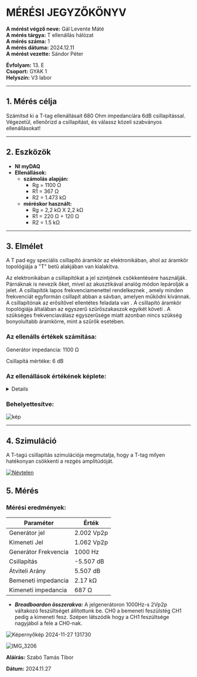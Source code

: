 # MÉRÉSI JEGYZŐKÖNYV

**A mérést végző neve:** Gál Levente Máté <br>
**A mérés tárgya:** T ellenállás hálózat <br>
**A mérés száma:**  1 <br>
**A mérés dátuma:**  2024.12.11 <br>
**A mérést vezette:** Sándor Péter <br>

**Évfolyam:** 13. E  
**Csoport:** GYAK 1  
**Helyszín:**   V3 labor

---

## 1. Mérés célja
Számítsd ki a T-tag ellenállásait 680 Ohm impedanciára 6dB csillapítással. Végezetül, ellenőrizd a csillapítást, és válassz közeli szabványos ellenállásokat!

---

## 2. Eszközök 
- **NI myDAQ** 
- **Ellenállások:**
  - **számolás alapján:**
    - Rg = 1100 Ω
    - R1 = 367 Ω
    - R2 = 1.473 kΩ
  - **méréskor használt:**
    - Rg = 2,2 kΩ X 2,2 kΩ
    - R1 = 220 Ω + 120 Ω
    - R2 = 1.5 kΩ
---

## 3. Elmélet
A T pad egy speciális csillapító áramkör az elektronikában, ahol az áramkör topológiája a "T" betű alakjában van kialakítva.

Az elektronikában a csillapítókat a jel szintjének csökkentésére használják. Párnáknak is nevezik őket, mivel az akusztikával analóg módon lepárolják a jelet. A csillapítók lapos frekvenciamenettel rendelkeznek , amely minden frekvenciát egyformán csillapít abban a sávban, amelyen működni kívánnak. A csillapítónak az erősítővel ellentétes feladata van . A csillapító áramkör topológiája általában az egyszerű szűrőszakaszok egyikét követi . A szükséges frekvenciaválasz egyszerűsége miatt azonban nincs szükség bonyolultabb áramkörre, mint a szűrők esetében.

<h3>Az ellenálls értékek számítása:</h3>
<p>Generátor impedancia: 1100 Ω</p>
<p>Csillapítá mértéke: 6 dB</p>

<h3>Az ellenállások értékének képlete:</h3>

<details>
<img src="https://github.com/user-attachments/assets/6f1eb4c4-6b68-451b-8bc6-b52f0b87d846">
</details>

<h3>Behelyettesítve:</h3>

![kép](https://github.com/user-attachments/assets/08469239-b31b-4f84-a100-24f94ad70c49)

---

## 4. Szimuláció
A T-tagú csillapítás szimulációja megmutatja, hogy a T-tag milyen hatékonyan csökkenti a rezgés amplitúdóját.

<a target="_blank" href="https://tinyurl.com/27rgeq6c">

![Névtelen](https://github.com/user-attachments/assets/da1cbba4-0042-4df3-a802-c5ea1a689f10)

</a>

## 5. Mérés

<h3>Mérési eredmények:</h3>

| Paraméter           | Érték |
|---------------------|-------|
| Generátor jel       | 2.002 Vp2p |
| Kimeneti Jel        | 1.062 Vp2p |
| Generátor Frekvencia| 1000 Hz |
| Csillapítás         | -5.507 dB |
| Átviteli Arány      | 5.507 dB |
| Bemeneti impedancia | 2.17 kΩ |
| Kimeneti impedancia | 687 Ω |   

- ***Breadboardon összerakva:***
  A jelgenerátoron 1000Hz-s 2Vp2p váltakozó feszültséget állítottunk be.
  CH0 a bemeneti feszülstég CH1 pedig a kimeneti fesz. Szépen látszódik hogy a CH1 feszültsége nagyjábol a fele a CH0-nak.

![Képernyőkép 2024-11-27 131730](https://github.com/user-attachments/assets/019d4817-a12e-40f1-b3f7-9943edb8771d)

![IMG_3206](https://github.com/user-attachments/assets/1eca01f4-fcb8-407b-a809-c1fc802ca057)

**Aláírás:** Szabó Tamás Tibor

**Dátum:** 2024.11.27
